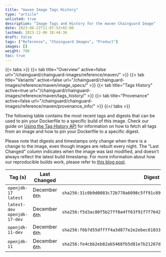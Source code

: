 ```yaml
---
title: "maven Image Tags History"
type: "article"
unlisted: true
description: "Image Tags and History for the maven Chainguard Image"
date: 2023-06-22T11:07:52+02:00
lastmod: 2023-12-06 18:44:36
draft: false
tags: ["Reference", "Chainguard Images", "Product"]
images: []
weight: 700
toc: true
---
```


{{< tabs >}}
{{< tab title="Overview" active=false url="/chainguard/chainguard-images/reference/maven/" >}}
{{< tab title="Variants" active=false url="/chainguard/chainguard-images/reference/maven/image_specs/" >}}
{{< tab title="Tags History" active=true url="/chainguard/chainguard-images/reference/maven/tags_history/" >}}
{{< tab title="Provenance" active=false url="/chainguard/chainguard-images/reference/maven/provenance_info/" >}}
{{</ tabs >}}

The following table contains the most recent tags and digests that can be used to pin your Dockerfile to a specific build of this image. Check our guide on [Using the Tag History API](/chainguard/chainguard-images/using-the-tag-history-api/) for information on how to fetch all tags from an image and how to pin your Dockerfile to a specific digest.

Please note that digests and timestamps only change when there is a change to the image, even though images are rebuilt every night. The "Last Changed" column indicates when the image was last modified, and doesn't always reflect the latest build timestamp. For more information about how our reproducible builds work, please refer to [this blog post](https://www.chainguard.dev/unchained/reproducing-chainguards-reproducible-image-builds).

| Tag (s)                        | Last Changed | Digest                                                                    |
|--------------------------------|--------------|---------------------------------------------------------------------------|
|  `openjdk-17` `latest`         | December 6th | `sha256:31c0b9d0083c72b770a6098c5ff91c89d5809c28bd7981503927f588b5dab733` |
|  `latest-dev` `openjdk-17-dev` | December 6th | `sha256:f5d3ac80f5b27ff0a4ff63f91f7f7642d2eb9d9cabbc00540b965b7dd75868dd` |
|  `openjdk-11-dev`              | December 6th | `sha256:f6b7d55dffff4a3d877e2e2ebec61033a8f11f8e9e5f8756807e7ca12d287af9` |
|  `openjdk-11`                  | December 6th | `sha256:fe4cbb2eb82ab5468fb5d81e7b21267df7d9dcb6f502508a71e2735b447a7265` |

